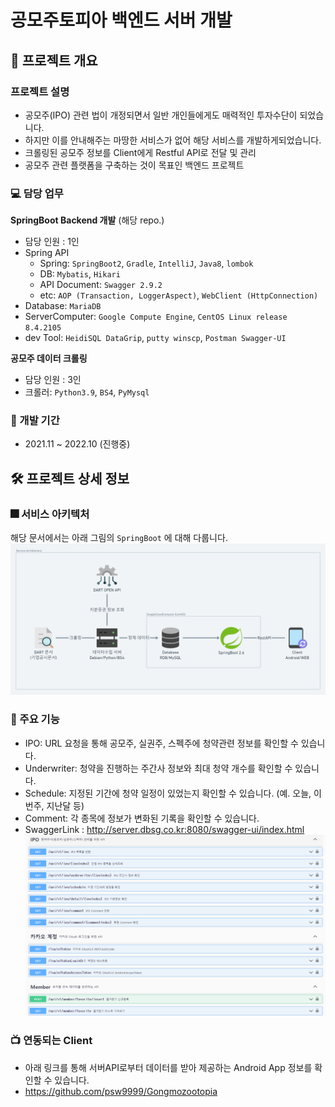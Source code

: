 # 공모주토피아 백엔드 서버 개발

## 📙 프로젝트 개요
### 프로젝트 설명
- 공모주(IPO) 관련 법이 개정되면서 일반 개인들에게도 매력적인 투자수단이 되었습니다.
- 하지만 이를 안내해주는 마땅한 서비스가 없어 해당 서비스를 개발하게되었습니다.
- 크롤링된 공모주 정보를 Client에게 Restful API로 전달 및 관리
- 공모주 관련 플랫폼을 구축하는 것이 목표인 백엔드 프로젝트


### 💻 담당 업무

**SpringBoot Backend 개발** (해당 repo.)

- 담당 인원 : 1인
- Spring API
  - Spring: `SpringBoot2`, `Gradle`, `IntelliJ`, `Java8`, `lombok`
  - DB: `Mybatis`, `Hikari`
  - API Document: `Swagger 2.9.2`
  - etc: `AOP (Transaction, LoggerAspect)`, `WebClient (HttpConnection)`
- Database: `MariaDB`
- ServerComputer: `Google Compute Engine`, `CentOS Linux release 8.4.2105`
- dev Tool: `HeidiSQL DataGrip`, `putty winscp`, `Postman Swagger-UI`


**공모주 데이터 크롤링**

- 담당 인원 : 3인
- 크롤러: `Python3.9`, `BS4`, `PyMysql`


### 📆 개발 기간
- 2021.11 ~ 2022.10 (진행중)



## 🛠 프로젝트 상세 정보
### 🎆 서비스 아키텍처
해당 문서에서는 아래 그림의 `SpringBoot` 에 대해 다룹니다.
![img.png](readme_file/img.png)



### 🤔 주요 기능
- IPO: URL 요청을 통해 공모주, 실권주, 스펙주에 청약관련 정보를 확인할 수 있습니다.
- Underwriter: 청약을 진행하는 주간사 정보와 최대 청약 개수를 확인할 수 있습니다.
- Schedule: 지정된 기간에 청약 일정이 있었는지 확인할 수 있습니다. (예. 오늘, 이번주, 지난달 등)
- Comment: 각 종목에 정보가 변화된 기록을 확인할 수 있습니다.
- SwaggerLink : http://server.dbsg.co.kr:8080/swagger-ui/index.html
![img_1.png](readme_file/img_1.png)


### 📺 연동되는 Client
- 아래 링크를 통해 서버API로부터 데이터를 받아 제공하는 Android App 정보를 확인할 수 있습니다. 
- https://github.com/psw9999/Gongmozootopia


<!--
### 고민한점

### 배운점
-->



